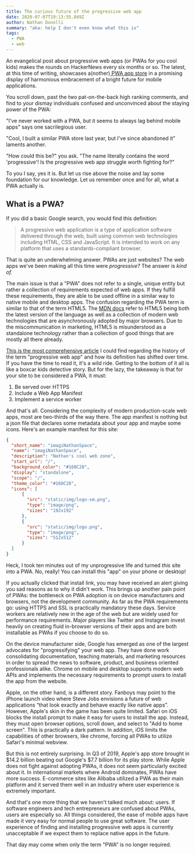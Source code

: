 ```yaml
---
title: The curious future of the progressive web app
date: 2020-07-07T19:13:55.849Z
author: Nathan Donolli
summary: "aka: help I don't even know what this is"
tags:
  - PWA
  - web
---
```

An evangelical post about progressive web apps (or PWAs for you cool kids) makes the rounds on HackerNews every six months or so.  The latest, at this time of writing, showcases a(nother)[ PWA app store](https://news.ycombinator.com/item?id=22963822) in a promising display of harmonious embracement of a bright future for mobile applications.

You scroll down, past the two pat-on-the-back high ranking comments, and find to your dismay individuals confused and unconvinced about the staying power of the PWA:

 "I've never worked with a PWA, but it seems to always lag behind mobile apps" says one sacrilegious user.  

"Cool, I built a similar PWA store last year, but I've since abandoned it" laments another.

"How could this be?" you ask. "The name literally contains the word 'progressive'! Is the progressive web app struggle worth fighting for?"

To you I say, yes it is. But let us rise above the noise and lay some foundation for our knowledge.  Let us remember once and for all, what a PWA actually is.

## What is a PWA?

If you did a basic Google search, you would find this definition:

> A progressive web application is a type of application software delivered through the web, built using common web technologies including HTML, CSS and JavaScript. It is intended to work on any platform that uses a standards-compliant browser.

That is quite an underwhelming answer. PWAs are just websites? The web apps we've been making all this time were *progressive?* The answer is *kind of.*

The main issue is that a "PWA" does not refer to a single, unique entity but rather a collection of requirements expected of web apps.  If they fulfill these requirements, they are able to be used offline in a similar way to native mobile and desktop apps. The confusion regarding the PWA term is similar to that of the term HTML5.  The [MDN docs](https://developer.mozilla.org/en-US/docs/Web/Guide/HTML/HTML5) refer to HTML5 being both the latest version of the language as well as a collection of modern web technologies that are asynchronously adopted by major browsers.  Due to the miscommunication in marketing, HTML5 is misunderstood as a standalone technology rather than a collection of good things that are mostly all there already.

[This is the most comprehensive article](https://medium.com/@amberleyjohanna/seriously-though-what-is-a-progressive-web-app-56130600a093) I could find regarding the history of the term "progressive web app" and how its definition has shifted over time.  If you have the time to read it, it's a wild ride.  Getting to the bottom of it all is like a boxcar kids detective story.  But for the lazy, the takeaway is that for your site to be considered a PWA, it must:

1. Be served over HTTPS
2. Include a Web App Manifest
3. Implement a service worker

And that's all.  Considering the complexity of modern production-scale web apps, most are two-thirds of the way there.  The app manifest is nothing but a json file that declares some metadata about your app and maybe some icons.  Here's an example manifest for this site:

```json
{
  "short_name": "imagiNathanSpace",
  "name": "imagiNathanSpace",
  "description": "Nathan's cool web zone",
  "start_url": "/",
  "background_color": "#160C28",
  "display": "standalone",
  "scope": "/",
  "theme_color": "#160C28",
  "icons": [
      {
        "src": "static/img/logo-sm.png",
        "type": "image/png",
        "sizes": "192x192"
      },
      {
        "src": "static/img/logo.png",
        "type": "image/png",
        "sizes": "512x512"
      }
  ]
}
```

Heck, I took ten minutes out of my unprogressive life and turned *this* site into a PWA.  No, really! You can <span class="fake-link" onclick="app.installPwa()">install this "app"</span> on your phone or desktop!

If you actually clicked that install link, you may have received an alert giving you sad reasons as to why it didn't work.  This brings up another pain point of PWAs: the bottleneck on PWA adoption is on device manufacturers and browsers, not the development community.  As far as the PWA requirements go: using HTTPS and SSL is practically mandatory these days. Service workers are relatively new in the age of the web but are widely used for performance requirements. Major players like Twitter and Instagram invest heavily on creating fluid in-browser versions of their apps and are both installable as PWAs if you choose to do so.

On the device manufacturer side, Google has emerged as one of the largest advocates for "progressifying" your web app. They have done work consolidating documentation, teaching materials, and marketing resources in order to spread the news to software, product, and business oriented professionals alike.  Chrome on mobile and desktop supports modern web APIs and implements the necessary requirements to prompt users to install the app from the website.

Apple, on the other hand, is a different story. Fanboys may point to the iPhone launch video where Steve Jobs envisions a future of web applications “that look exactly and behave exactly like native apps”.  However, Apple's skin in the game has been quite limited.  Safari on iOS blocks the install prompt to make it easy for users to install the app.  Instead, they must open browser options, scroll down, and select to "Add to home screen".  This is practically a dark pattern.  In addition, iOS limits the capabilities of other browsers, like chrome, forcing all PWAs to utilize Safari's minimal webview.

But this is not entirely surprising.  In Q3 of 2019, Apple's app store brought in $14.2 billion beating out Google's $7.7 billion for its play store.  While Apple does not fight against adopting PWAs, it does not seem particularly excited about it.  In international markets where Android dominates, PWAs have more success.  E-commerce sites like Alibaba utilized a PWA as their main platform and it served them well in an industry where user experience is extremely important.

And that's one more thing that we haven't talked much about: users. If software engineers and tech entrepreneurs are confused about PWAs, users are especially so.  All things considered, the ease of mobile apps have made it very easy for normal people to use great software.  The user experience of finding and installing progressive web apps is currently unacceptable if we expect them to replace native apps in the future.  

That day may come when only the term "PWA" is no longer required.